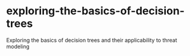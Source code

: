 # exploring-the-basics-of-decision-trees
Exploring the basics of decision trees and their applicability to threat modeling
